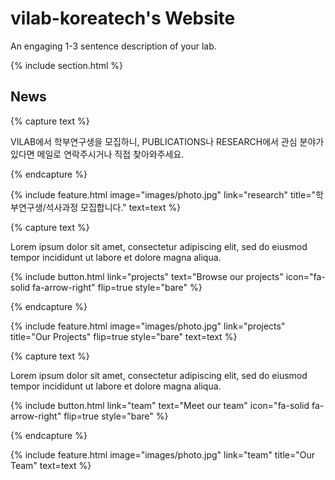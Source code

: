 ---
---

# vilab-koreatech's Website

An engaging 1-3 sentence description of your lab.

{% include section.html %}

## News

{% capture text %}

VILAB에서 학부연구생을 모집하니, PUBLICATIONS나 RESEARCH에서 관심 분야가 있다면 메일로 연락주시거나 직접 찾아와주세요.

{% endcapture %}

{%
  include feature.html
  image="images/photo.jpg"
  link="research"
  title="학부연구생/석사과정 모집합니다."
  text=text
%}

{% capture text %}

Lorem ipsum dolor sit amet, consectetur adipiscing elit, sed do eiusmod tempor incididunt ut labore et dolore magna aliqua.

{%
  include button.html
  link="projects"
  text="Browse our projects"
  icon="fa-solid fa-arrow-right"
  flip=true
  style="bare"
%}

{% endcapture %}

{%
  include feature.html
  image="images/photo.jpg"
  link="projects"
  title="Our Projects"
  flip=true
  style="bare"
  text=text
%}

{% capture text %}

Lorem ipsum dolor sit amet, consectetur adipiscing elit, sed do eiusmod tempor incididunt ut labore et dolore magna aliqua.

{%
  include button.html
  link="team"
  text="Meet our team"
  icon="fa-solid fa-arrow-right"
  flip=true
  style="bare"
%}

{% endcapture %}

{%
  include feature.html
  image="images/photo.jpg"
  link="team"
  title="Our Team"
  text=text
%}
